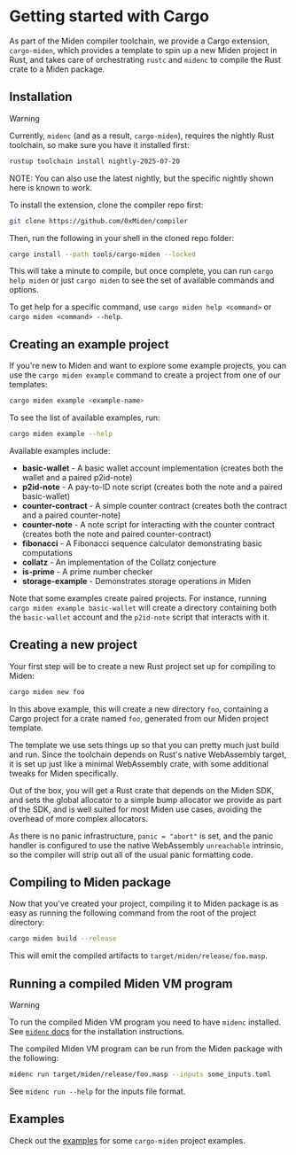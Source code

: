 # Getting started with Cargo

As part of the Miden compiler toolchain, we provide a Cargo extension, `cargo-miden`, which provides
a template to spin up a new Miden project in Rust, and takes care of orchestrating `rustc` and
`midenc` to compile the Rust crate to a Miden package.

## Installation

> [!WARNING]
> Currently, `midenc` (and as a result, `cargo-miden`), requires the nightly Rust toolchain, so
> make sure you have it installed first:
>
> ```bash
> rustup toolchain install nightly-2025-07-20
> ```
>
> NOTE: You can also use the latest nightly, but the specific nightly shown here is known to
> work.

To install the extension, clone the compiler repo first:

```bash
git clone https://github.com/0xMiden/compiler
```

Then, run the following in your shell in the cloned repo folder:

```bash
cargo install --path tools/cargo-miden --locked
```

This will take a minute to compile, but once complete, you can run `cargo help miden` or just
`cargo miden` to see the set of available commands and options.

To get help for a specific command, use `cargo miden help <command>` or `cargo miden <command> --help`.

## Creating an example project

If you're new to Miden and want to explore some example projects, you can use the `cargo miden example` command to create a project from one of our templates:

```bash
cargo miden example <example-name>
```

To see the list of available examples, run:

```bash
cargo miden example --help
```

Available examples include:
- **basic-wallet** - A basic wallet account implementation (creates both the wallet and a paired p2id-note)
- **p2id-note** - A pay-to-ID note script (creates both the note and a paired basic-wallet)
- **counter-contract** - A simple counter contract (creates both the contract and a paired counter-note)
- **counter-note** - A note script for interacting with the counter contract (creates both the note and paired counter-contract)
- **fibonacci** - A Fibonacci sequence calculator demonstrating basic computations
- **collatz** - An implementation of the Collatz conjecture
- **is-prime** - A prime number checker
- **storage-example** - Demonstrates storage operations in Miden

Note that some examples create paired projects. For instance, running `cargo miden example basic-wallet` will create a directory containing both the `basic-wallet` account and the `p2id-note` script that interacts with it.

## Creating a new project

Your first step will be to create a new Rust project set up for compiling to Miden:

```bash
cargo miden new foo
```

In this above example, this will create a new directory `foo`, containing a Cargo project for a
crate named `foo`, generated from our Miden project template.

The template we use sets things up so that you can pretty much just build and run. Since the
toolchain depends on Rust's native WebAssembly target, it is set up just like a minimal WebAssembly
crate, with some additional tweaks for Miden specifically.

Out of the box, you will get a Rust crate that depends on the Miden SDK, and sets the global
allocator to a simple bump allocator we provide as part of the SDK, and is well suited for most
Miden use cases, avoiding the overhead of more complex allocators.

As there is no panic infrastructure, `panic = "abort"` is set, and the panic handler is configured
to use the native WebAssembly `unreachable` intrinsic, so the compiler will strip out all of the
usual panic formatting code.

## Compiling to Miden package

Now that you've created your project, compiling it to Miden package is as easy as running the
following command from the root of the project directory:

```bash
cargo miden build --release
```

This will emit the compiled artifacts to `target/miden/release/foo.masp`.


## Running a compiled Miden VM program


> [!WARNING]
> To run the compiled Miden VM program you need to have `midenc` installed. See [`midenc` docs](./midenc.md) for the installation instructions.


The compiled Miden VM program can be run from the Miden package with the following:

```bash
midenc run target/miden/release/foo.masp --inputs some_inputs.toml
```

See `midenc run --help` for the inputs file format.



## Examples

Check out the [examples](https://github.com/0xMiden/compiler/tree/next/examples) for some `cargo-miden` project examples.
